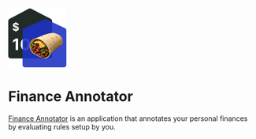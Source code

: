 <img src="./assets/logo.png" alt="Finnotate logo" width="118" height="120">

# Finance Annotator

<ins>Finance Annotator</ins> is an application that annotates your personal finances by evaluating rules setup by you.
